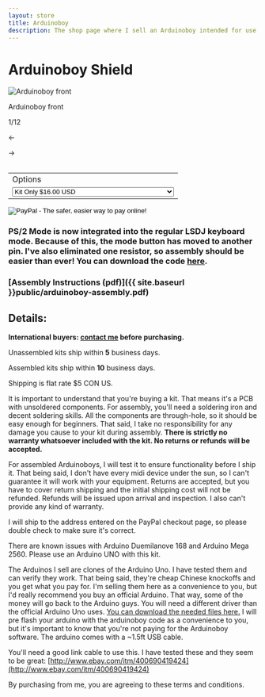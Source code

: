 ```yaml
---
layout: store
title: Arduinoboy
description: The shop page where I sell an Arduinoboy intended for use with the Nintendo Gameboy and MIDI
---
```

# Arduinoboy Shield

<div class="gallery">
	<img src="{{ site.baseurl }}public/gallery/1.jpg" alt="Arduinoboy front" id="gallery_image" onclick="cycle(1); return false;">
	<p id="gallery_subtitle">Arduinoboy front</p>
	<p id="gallery_pos_text">1/12</p>
	<div id="gallery_nav">
		<p id="gallery_nav_left" onclick="cycle(0); return false;">←</p>
		<p id="gallery_nav_right" onclick="cycle(1); return false;">→</p>
	</div>
</div>

<table>
<form target="paypal" action="https://www.paypal.com/cgi-bin/webscr" method="post">
<input type="hidden" name="cmd" value="_s-xclick">
<input type="hidden" name="hosted_button_id" value="X4H2EPR2AN5Q4">
<table class="checkout-table">
<tr><td><input type="hidden" name="on0" value="Options">Options</td></tr><tr><td><select name="os0">
	<option value="Kit Only">Kit Only $16.00 USD</option>
	<option value="Kit Only (w/ PS2 jack)">Kit Only (w/ PS2 jack) $17.00 USD</option>
	<option value="Kit + Arduino">Kit + Arduino $21.00 USD</option>
	<option value="Kit (w/ PS2 jack) + Arduino">Kit (w/ PS2 jack) + Arduino $22.00 USD</option>
	<option value="Assembled Kit">Assembled Kit $29.00 USD</option>
	<option value="Assembled Kit (w/ PS2 jack)">Assembled Kit (w/ PS2 jack) $31.00 USD</option>
	<option value="Assembled Kit + Arduino">Assembled Kit + Arduino $35.00 USD</option>
	<option value="Assembled Kit (w/ PS2 jack) + Arduino">Assembled Kit (w/ PS2 jack) + Arduino $36.00 USD</option>
</select> </td></tr>
</table>
<input type="hidden" name="currency_code" value="USD">
<input type="image" src="/public/images/addtocart.png" border="0" name="submit" alt="PayPal - The safer, easier way to pay online!">
</form>
</table>

### PS/2 Mode is now integrated into the regular LSDJ keyboard mode. Because of this, the mode button has moved to another pin. I've also eliminated one resistor, so assembly should be easier than ever! You can download the code [here](https://github.com/catskull/Arduinoboy/archive/dual-mode-keyboard.zip).

### [Assembly Instructions (pdf)]({{ site.baseurl }}public/arduinoboy-assembly.pdf)

## Details:

**International buyers: [contact me](mailto:bro@catskull.net) before purchasing.**

Unassembled kits ship within **5** business days.

Assembled kits ship within **10** business days.

Shipping is flat rate $5 CON US.

It is important to understand that you're buying a kit. That means it's a PCB with unsoldered components. For assembly,  you'll need a soldering iron and decent soldering skills. All the components are through-hole, so it should be easy enough for beginners. That said, I take no responsibility for any damage you cause to your kit during assembly. **There is strictly no warranty whatsoever included with the kit. No returns or refunds will be accepted.**

For assembled Arduinoboys, I will test it to ensure functionality before I ship it. That being said, I don't have every midi device under the sun, so I can't guarantee it will work with your equipment. Returns are accepted, but you have to cover return shipping and the initial shipping cost will not be refunded. Refunds will be issued upon arrival and inspection. I also can't provide any kind of warranty.

I will ship to the address entered on the PayPal checkout page, so please double check to make sure it's correct.

There are known issues with Arduino Duemilanove 168 and Arduino Mega 2560. Please use an Arduino UNO with this kit.

The Arduinos I sell are clones of the Arduino Uno. I have tested them and can verify they work. That being said, they're cheap Chinese knockoffs and you get what you pay for. I'm selling them here as a convenience to you, but I'd really recommend you buy an official Arduino. That way, some of the money will go back to the Arduino guys. You will need a different driver than the official Arduino Uno uses. [You can download the needed files here.](https://drive.google.com/open?id=0B2JWZbiqagfDcjQ5MjBuZllXWjQ) I will pre flash your arduino with the arduinoboy code as a convenience to you, but it's important to know that you're not paying for the Arduinoboy software. The arduino comes with a ~1.5ft USB cable.

You'll need a good link cable to use this. I have tested these and they seem to be great: [http://www.ebay.com/itm/400690419424](http://www.ebay.com/itm/400690419424)

By purchasing from me, you are agreeing to these terms and conditions.

<script src="{{ site.baseurl }}public/js/scripts.js"></script>
